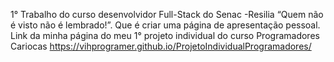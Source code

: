 1° Trabalho do curso desenvolvidor Full-Stack do Senac -Resilia “Quem não é visto não é lembrado!”. Que é criar uma página de apresentação pessoal.
Link da minha página do meu 1° projeto individual do curso Programadores Cariocas https://vihprogramer.github.io/ProjetoIndividualProgramadores/

